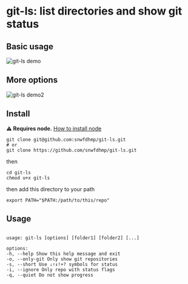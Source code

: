 # git-ls: list directories and show git status

## Basic usage

![git-ls demo](https://i.imgur.com/672nita.png)

## More options

![git-ls demo2](https://i.imgur.com/PJLFUGO.png)

## Install

**⚠️ Requires node.** [How to install node](https://docs.npmjs.com/downloading-and-installing-node-js-and-npm)

```
git clone git@github.com:snwfdhmp/git-ls.git
# or
git clone https://github.com/snwfdhmp/git-ls.git
```

then

```
cd git-ls
chmod u+x git-ls
```

then add this directory to your path

```
export PATH="$PATH:/path/to/this/repo"
```

## Usage

```

usage: git-ls [options] [folder1] [folder2] [...]

options:
-h, --help Show this help message and exit
-o, --only-git Only show git repositories
-s, --short Use ⇣⇡↕!+? symbols for status
-i, --ignore Only repo with status flags
-q, --quiet Do not show progress
```
